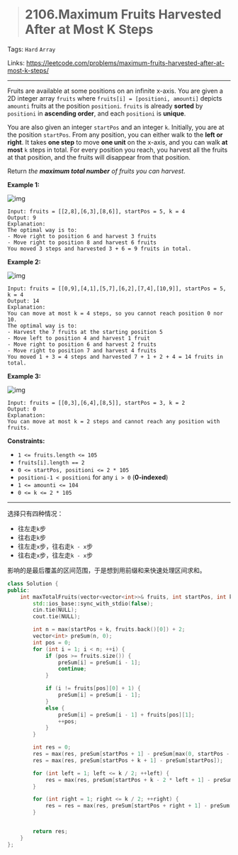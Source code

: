 > # 2106.Maximum Fruits Harvested After at Most K Steps

Tags: `Hard` `Array` 

Links: https://leetcode.com/problems/maximum-fruits-harvested-after-at-most-k-steps/

-----

Fruits are available at some positions on an infinite x-axis. You are given a 2D integer array `fruits` where `fruits[i] = [positioni, amounti]` depicts `amounti` fruits at the position `positioni`. `fruits` is already **sorted** by `positioni` in **ascending order**, and each `positioni` is **unique**.

You are also given an integer `startPos` and an integer `k`. Initially, you are at the position `startPos`. From any position, you can either walk to the **left or right**. It takes **one step** to move **one unit** on the x-axis, and you can walk **at most** `k` steps in total. For every position you reach, you harvest all the fruits at that position, and the fruits will disappear from that position.

Return *the **maximum total number** of fruits you can harvest*.

 

**Example 1:**

![img](https://assets.leetcode.com/uploads/2021/11/21/1.png)

```
Input: fruits = [[2,8],[6,3],[8,6]], startPos = 5, k = 4
Output: 9
Explanation: 
The optimal way is to:
- Move right to position 6 and harvest 3 fruits
- Move right to position 8 and harvest 6 fruits
You moved 3 steps and harvested 3 + 6 = 9 fruits in total.
```

**Example 2:**

![img](https://assets.leetcode.com/uploads/2021/11/21/2.png)

```
Input: fruits = [[0,9],[4,1],[5,7],[6,2],[7,4],[10,9]], startPos = 5, k = 4
Output: 14
Explanation: 
You can move at most k = 4 steps, so you cannot reach position 0 nor 10.
The optimal way is to:
- Harvest the 7 fruits at the starting position 5
- Move left to position 4 and harvest 1 fruit
- Move right to position 6 and harvest 2 fruits
- Move right to position 7 and harvest 4 fruits
You moved 1 + 3 = 4 steps and harvested 7 + 1 + 2 + 4 = 14 fruits in total.
```

**Example 3:**

![img](https://assets.leetcode.com/uploads/2021/11/21/3.png)

```
Input: fruits = [[0,3],[6,4],[8,5]], startPos = 3, k = 2
Output: 0
Explanation:
You can move at most k = 2 steps and cannot reach any position with fruits.
```

 

**Constraints:**

- `1 <= fruits.length <= 105`
- `fruits[i].length == 2`
- `0 <= startPos, positioni <= 2 * 105`
- `positioni-1 < positioni` for any `i > 0` (**0-indexed**)
- `1 <= amounti <= 104`
- `0 <= k <= 2 * 105`

-----

选择只有四种情况：

* 往左走`k`步
* 往右走`k`步
* 往左走`x`步，往右走`k - x`步
* 往右走`x`步，往左走`k - x`步

影响的是最后覆盖的区间范围，于是想到用前缀和来快速处理区间求和。

```c++
class Solution {
public:
    int maxTotalFruits(vector<vector<int>>& fruits, int startPos, int k) {
    	std::ios_base::sync_with_stdio(false);
    	cin.tie(NULL);
    	cout.tie(NULL);

    	int n = max(startPos + k, fruits.back()[0]) + 2;
    	vector<int> preSum(n, 0);
    	int pos = 0;
    	for (int i = 1; i < n; ++i) {
    		if (pos >= fruits.size()) {
    			preSum[i] = preSum[i - 1];
                continue;
    		}

            if (i != fruits[pos][0] + 1) {
                preSum[i] = preSum[i - 1];
            }
    		else {
    			preSum[i] = preSum[i - 1] + fruits[pos][1];
    			++pos;
    		}
    	}

		int res = 0;    	
		res = max(res, preSum[startPos + 1] - preSum[max(0, startPos - k)]);
		res = max(res, preSum[startPos + k + 1] - preSum[startPos]);

		for (int left = 1; left <= k / 2; ++left) {
			res = max(res, preSum[startPos + k - 2 * left + 1] - preSum[max(0, startPos - left)]);
		}

		for (int right = 1; right <= k / 2; ++right) {
			res = res = max(res, preSum[startPos + right + 1] - preSum[max(0, startPos - k + 2 * right)]);
		}


		return res;
    }
};
```

